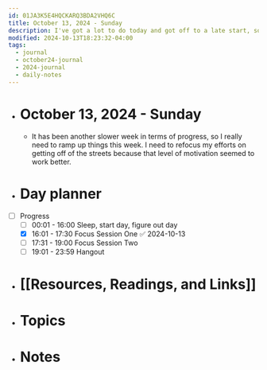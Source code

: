 ```yaml
---
id: 01JA3K5E4HQCKARQ3BDA2VHQ6C
title: October 13, 2024 - Sunday
description: I've got a lot to do today and got off to a late start, so need to get going.
modified: 2024-10-13T18:23:32-04:00
tags:
  - journal
  - october24-journal
  - 2024-journal
  - daily-notes
---
```

- # October 13, 2024 - Sunday
	- It has been another slower week in terms of progress, so I really need to ramp up things this week. I need to refocus my efforts on getting off of the streets because that level of motivation seemed to work better.

- # Day planner
- [ ] Progress
	- [ ] 00:01 - 16:00 Sleep, start day, figure out day
	- [x] 16:01 - 17:30 Focus Session One ✅ 2024-10-13
	- [ ] 17:31 - 19:00 Focus Session Two
	- [ ] 19:01 - 23:59 Hangout

- # [[Resources, Readings, and Links]]

- # Topics

- # Notes

